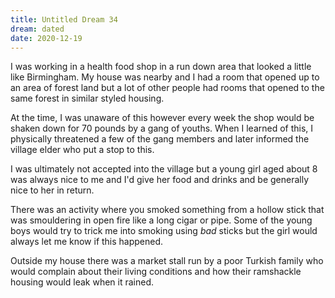 ```yaml
---
title: Untitled Dream 34
dream: dated
date: 2020-12-19
---
```


I was working in a health food shop in a run down area that looked a little like Birmingham. My house was nearby and I had a room that opened up to an area of forest land but a lot of other people had rooms that opened to the same forest in similar styled housing.

At the time, I was unaware of this however every week the shop would be shaken down for 70 pounds by a gang of youths. When I learned of this, I physically threatened a few of the gang members and later informed the village elder who put a stop to this.

I was ultimately not accepted into the village but a young girl aged about 8 was always nice to me and I'd give her food and drinks and be generally nice to her in return.

There was an activity where you smoked something from a hollow stick that was smouldering in open fire like a long cigar or pipe. Some of the young boys would try to trick me into smoking using *bad* sticks but the girl would always let me know if this happened.

Outside my house there was a market stall run by a poor Turkish family who would complain about their living conditions and how their ramshackle housing would leak when it rained.